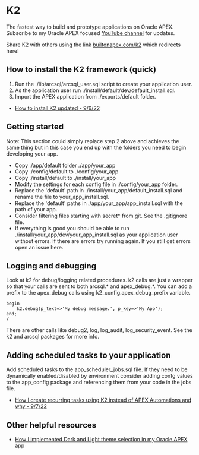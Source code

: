 
# K2 

The fastest way to build and prototype applications on Oracle APEX. Subscribe to my Oracle APEX focused [YouTube channel](https://www.youtube.com/channel/UC8cIGO-lRvWM-mPtJdO_9XQ) for updates.

Share K2 with others using the link [builtonapex.com/k2](builtonapex.com/k2) which redirects here!

## How to install the K2 framework (quick)

1. Run the ./lib/arcsql/arcsql_user.sql script to create your application user.
2. As the application user run ./install/default/dev/default_install.sql. 
3. Import the APEX application from ./exports/default folder.

* [How to install K2 updated - 9/6/22](https://youtu.be/FKdsuL_oYgw)

## Getting started 

Note: This section could simply replace step 2 above and achieves the same thing but in this case you end up with the folders you need to begin developing your app.

* Copy ./app/default folder ./app/your_app
* Copy ./config/default to ./config/your_app
* Copy ./install/default to ./install/your_app
* Modify the settings for each config file in ./config/your_app folder.
* Replace the 'default' path in ./install/your_app/default_install.sql and rename the file to your_app_install.sql.
* Replace the 'default' paths in ./app/your_app/app_install.sql with the path of your app.
* Consider filtering files starting with secret* from git. See the .gitignore file.
* If everything is good you should be able to run ./install/your_app/dev/your_app_install.sql as your application user without errors. If there are errors try running again. If you still get errors open an issue here.

## Logging and debugging

Look at k2 for debug/logging related procedures. k2 calls are just a wrapper so that your calls are sent to both arcsql.* and apex_debug.*. You can add a prefix to the apex_debug calls using k2_config.apex_debug_prefix variable.
```
begin
	k2.debug(p_text=>'My debug message.', p_key=>'My App');
end;
/
```
There are other calls like debug2, log, log_audit, log_security_event. See the k2 and arcsql packages for more info.

## Adding scheduled tasks to your application

Add scheduled tasks to the app_scheduler_jobs.sql file. If they need to be dynamically enabled/disabled by environment consider adding confg values to the app_config package and referencing them from your code in the jobs file.

* [How I create recurring tasks using K2 instead of APEX Automations and why - 9/7/22](https://youtu.be/WxwzxSFhuS4)

## Other helpful resources

* [How I implemented Dark and Light theme selection in my Oracle APEX app](https://youtu.be/naY-bzWPxmM)